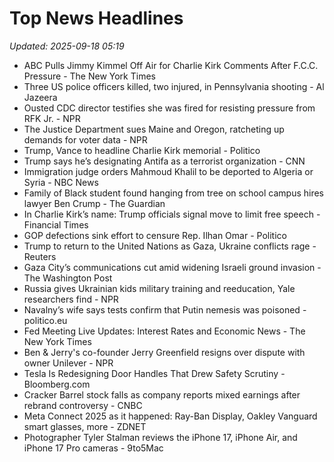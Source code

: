# Top News Headlines

_Updated: 2025-09-18 05:19_

- ABC Pulls Jimmy Kimmel Off Air for Charlie Kirk Comments After F.C.C. Pressure - The New York Times
- Three US police officers killed, two injured, in Pennsylvania shooting - Al Jazeera
- Ousted CDC director testifies she was fired for resisting pressure from RFK Jr. - NPR
- The Justice Department sues Maine and Oregon, ratcheting up demands for voter data - NPR
- Trump, Vance to headline Charlie Kirk memorial - Politico
- Trump says he’s designating Antifa as a terrorist organization - CNN
- Immigration judge orders Mahmoud Khalil to be deported to Algeria or Syria - NBC News
- Family of Black student found hanging from tree on school campus hires lawyer Ben Crump - The Guardian
- In Charlie Kirk’s name: Trump officials signal move to limit free speech - Financial Times
- GOP defections sink effort to censure Rep. Ilhan Omar - Politico
- Trump to return to the United Nations as Gaza, Ukraine conflicts rage - Reuters
- Gaza City’s communications cut amid widening Israeli ground invasion - The Washington Post
- Russia gives Ukrainian kids military training and reeducation, Yale researchers find - NPR
- Navalny’s wife says tests confirm that Putin nemesis was poisoned - politico.eu
- Fed Meeting Live Updates: Interest Rates and Economic News - The New York Times
- Ben & Jerry's co-founder Jerry Greenfield resigns over dispute with owner Unilever - NPR
- Tesla Is Redesigning Door Handles That Drew Safety Scrutiny - Bloomberg.com
- Cracker Barrel stock falls as company reports mixed earnings after rebrand controversy - CNBC
- Meta Connect 2025 as it happened: Ray-Ban Display, Oakley Vanguard smart glasses, more - ZDNET
- Photographer Tyler Stalman reviews the iPhone 17, iPhone Air, and iPhone 17 Pro cameras - 9to5Mac
